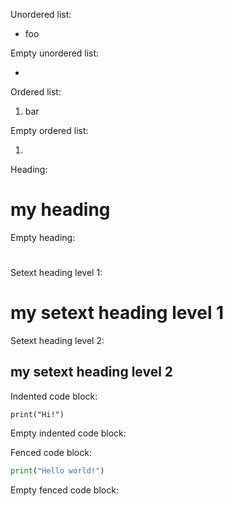 Unordered list:

- foo

Empty unordered list:

-

Ordered list:

1. bar

Empty ordered list:

1.

Heading:

# my heading

Empty heading:

#

Setext heading level 1:

my setext heading level 1
=========================

Setext heading level 2:

my setext heading level 2
-------------------------

Indented code block:

    print("Hi!")

Empty indented code block:

    

Fenced code block:

```python
print("Hello world!")
```

Empty fenced code block:

```

```
